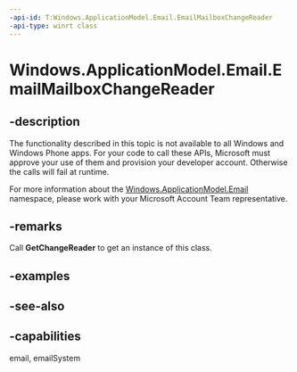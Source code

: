 ```yaml
---
-api-id: T:Windows.ApplicationModel.Email.EmailMailboxChangeReader
-api-type: winrt class
---
```


<!-- Class syntax.
public class EmailMailboxChangeReader : Windows.ApplicationModel.Email.IEmailMailboxChangeReader
-->

# Windows.ApplicationModel.Email.EmailMailboxChangeReader

## -description
The functionality described in this topic is not available to all Windows and Windows Phone apps. For your code to call these APIs, Microsoft must approve your use of them and provision your developer account. Otherwise the calls will fail at runtime.

For more information about the [Windows.ApplicationModel.Email](windows_applicationmodel_email.md) namespace, please work with your Microsoft Account Team representative.

## -remarks
Call **GetChangeReader** to get an instance of this class.

## -examples

## -see-also

## -capabilities
email, emailSystem
